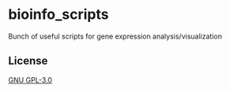 # bioinfo_scripts

Bunch of useful scripts for gene expression analysis/visualization

## License

[GNU GPL-3.0](https://choosealicense.com/licenses/gpl-3.0/) 
